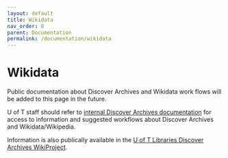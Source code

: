 ```yaml
---
layout: default
title: Wikidata
nav_order: 8
parent: Documentation
permalink: /documentation/wikidata
---
```


# Wikidata

Public documentation about Discover Archives and Wikidata work flows will be added to this page in the future. 

U of T staff should refer to [internal Discover Archives documentation](https://connect.library.utoronto.ca/DA/Discover%20Archives%20Technical%20Documentation/Discover%20Archives%20and%20Wikidata/) for access to information and suggested workflows about Discover Archives and Wikidata/Wikipedia. 

Information is also publically available in the [U of T Libraries Discover Archives WikiProject](https://www.wikidata.org/wiki/Wikidata:WikiProject_University_of_Toronto_Libraries/Discover_Archives). 

